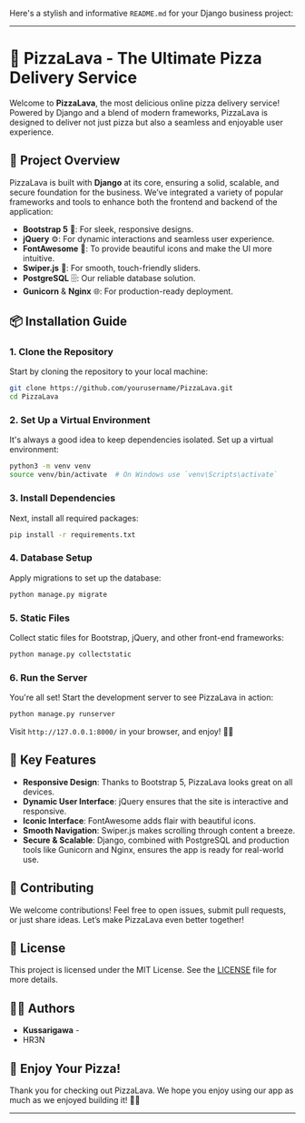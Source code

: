 Here's a stylish and informative `README.md` for your Django business project:

---

# 🍕 **PizzaLava - The Ultimate Pizza Delivery Service**

Welcome to **PizzaLava**, the most delicious online pizza delivery service! Powered by Django and a blend of modern frameworks, PizzaLava is designed to deliver not just pizza but also a seamless and enjoyable user experience.

## 🚀 **Project Overview**

PizzaLava is built with **Django** at its core, ensuring a solid, scalable, and secure foundation for the business. We’ve integrated a variety of popular frameworks and tools to enhance both the frontend and backend of the application:

- **Bootstrap 5** 🎨: For sleek, responsive designs.
- **jQuery** ⚙️: For dynamic interactions and seamless user experience.
- **FontAwesome** 💎: To provide beautiful icons and make the UI more intuitive.
- **Swiper.js** 🎥: For smooth, touch-friendly sliders.
- **PostgreSQL** 🗄️: Our reliable database solution.
- **Gunicorn** & **Nginx** 🌐: For production-ready deployment.

## 📦 **Installation Guide**

### 1. **Clone the Repository**

Start by cloning the repository to your local machine:

```bash
git clone https://github.com/yourusername/PizzaLava.git
cd PizzaLava
```

### 2. **Set Up a Virtual Environment**

It's always a good idea to keep dependencies isolated. Set up a virtual environment:

```bash
python3 -m venv venv
source venv/bin/activate  # On Windows use `venv\Scripts\activate`
```

### 3. **Install Dependencies**

Next, install all required packages:

```bash
pip install -r requirements.txt
```

### 4. **Database Setup**

Apply migrations to set up the database:

```bash
python manage.py migrate
```

### 5. **Static Files**

Collect static files for Bootstrap, jQuery, and other front-end frameworks:

```bash
python manage.py collectstatic
```

### 6. **Run the Server**

You're all set! Start the development server to see PizzaLava in action:

```bash
python manage.py runserver
```

Visit `http://127.0.0.1:8000/` in your browser, and enjoy! 🍕🚀

## 🔧 **Key Features**

- **Responsive Design**: Thanks to Bootstrap 5, PizzaLava looks great on all devices.
- **Dynamic User Interface**: jQuery ensures that the site is interactive and responsive.
- **Iconic Interface**: FontAwesome adds flair with beautiful icons.
- **Smooth Navigation**: Swiper.js makes scrolling through content a breeze.
- **Secure & Scalable**: Django, combined with PostgreSQL and production tools like Gunicorn and Nginx, ensures the app is ready for real-world use.

## 🤝 **Contributing**

We welcome contributions! Feel free to open issues, submit pull requests, or just share ideas. Let’s make PizzaLava even better together!

## 📜 **License**

This project is licensed under the MIT License. See the [LICENSE](LICENSE) file for more details.

## 🧑‍💻 **Authors**

- **Kussarigawa** -
- HR3N

## 🎉 **Enjoy Your Pizza!**

Thank you for checking out PizzaLava. We hope you enjoy using our app as much as we enjoyed building it! 🍕✨

---
